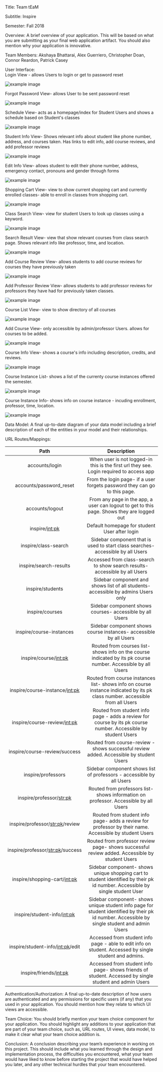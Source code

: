 Title: Team tEaM

Subtitle: Inspire

Semester: Fall 2018

Overview: A brief overview of your application. This will be based on what you are submitting as your final web application artifact. You should also mention why your application is innovative.

Team Members: Akshaya Bhattarai,
Alex Guerriero,
Christopher Doan,
Connor Reardon,
Patrick Casey 

User Interface:<br/> Login View - allows Users to login or get to password reset

![example image](final_imgs/login.png)

Forgot Password View- allows User to be sent password reset

![example image](final_imgs/password.png)

Schedule View- acts as a homepage/index for Student Users and shows a schedule based on Student's classes

![example image](final_imgs/schedule.png)

Student Info View- Shows relevant info about student like phone number, address, and courses taken. Has links to edit info, add course reviews, and add professor reviews

![example image](final_imgs/studentinfo.png)

Edit Info View- allows student to edit their phone number, address, emergency contact, pronouns and gender through forms

![example image](final_imgs/editstudent.png)

Shopping Cart View- view to show current shopping cart and currently enrolled classes- able to enroll in classes from shopping cart.

![example image](final_imgs/shoppingcart.png)

Class Search View- view for student Users to look up classes using a keyword.

![example image](final_imgs/classsearch.png)

Search Result View- view that show relevant courses from class search page. Shows relevant info like professor, time, and location.

![example image](final_imgs/searchresults.png)

Add Course Review View- allows students to add course reviews for courses they have previously taken

![example image](final_imgs/coursereview.png)

Add Professor Review View- allows students to add professor reviews for professors they have had for previously taken classes.

![example image](final_imgs/profreview.png)

 Course List View- view to show directory of all courses
 
![example image](final_imgs/courselist.png)
 
 Add Course View- only accessible by admin/professor Users. allows for courses to be added.
 
![example image](final_imgs/addcourse.png)

Course Info View- shows a course's info including description, credits, and reviews.

![example image](final_imgs/courseinfo.png)

Course Instance List- shows a list of the currenty course instances offered the semester.

![example image](final_imgs/instancelist.png)

Course Instance Info- shows info on course instance - incuding enrollment, professor, time, location.

![example image](final_imgs/instanceinfo.png)
 
 

Data Model: A final up-to-date diagram of your data model including a brief description of each of the entities in your model and their relationships. 

URL Routes/Mappings:

|                Path                |                                                                  Description                                                                 |
|:----------------------------------:|:--------------------------------------------------------------------------------------------------------------------------------------------:|
| accounts/login                     | When user is not logged-in this is the first url they see. Login required to access app                                                      |
| accounts/password_reset            | From the login page- if a user forgets password they can go to this page.                                                                    |
| accounts/logout                    | From any page in the app, a user can logout to get to this page. Shows they are logged out                                                   |
| inspire/<int:pk>                   | Default homepage for student User after login                                                                                                |
| inspire/class-search               | Sidebar component that is used to start class searches- accessible by all Users                                                              |
| inspire/search-results             | Accessed from class-search to show search results- accessible by all Users                                                                   |
| inspire/students                   | Sidebar component and shows list of all students- accessible by admins Users only                                                            |
| inspire/courses                    | Sidebar component shows courses- accessible by all Users                                                                                     |
| inspire/course-instances           | Sidebar component shows course instances- accessible by all Users                                                                            |
| inspire/course/<int:pk>            | Routed from courses list- shows info on the course indicated by its pk course number. Accessible by all Users                                |
| inspire/course-instance/<int:pk>   | Routed from course instances list- shows info on course instance indicated by its pk class number. accessible from all Users                 |
| inspire/course-review/<int:pk>     | Routed from student info page - adds a review for course by its pk course number. Accessible by student Users                                |
| inspire/course-review/success      | Routed from course-review - shows successful review added. Accessible by student Users                                                       |
| inspire/professors                 | Sidebar component shows list of professors - accessible by all Users                                                                         |
| inspire/professor/<str:pk>         | Routed from professors list- shows information on professor. Accessible by all Users                                                         |
| inspire/professor/<str:pk>/review  | Routed from student info page- adds a review for professor by their name. Accessible by student Users                                        |
| inspire/professor/<str:pk>/success | Routed from professor review page- shows successful review added. Accessible by student Users                                                |
| inspire/shopping-cart/<int:pk>     | Sidebar component- shows unique shopping cart to student identified by their pk id number. Accessible by single student User                 |
| inspire/student-info/<int:pk>      | Sidebar component- shows unique student info page for student identified by their pk id number. Accessible by single student and admin Users |
| inspire/student-info/<int:pk>/edit | Accessed from student info page - able to edit info on student. Accessed by single student and admins.                                       |
| inspire/friends/<int:pk>           | Accessed from student info page- shows friends of student. Accessed by single student and admin Users                                        |

Authentication/Authorization: A final up-to-date description of how users are authenticated and any permissions for specific users (if any) that you used in your application. You should mention how they relate to which UI views are accessible.

Team Choice: You should briefly mention your team choice component for your application. You should highlight any additions to your application that are part of your team choice, such as, URL routes, UI views, data model, to make it clear what your team choice addition is. 

Conclusion: A conclusion describing your team’s experience in working on this project. This should include what you learned through the design and implementation process, the difficulties you encountered, what your team would have liked to know before starting the project that would have helped you later, and any other technical hurdles that your team encountered.
